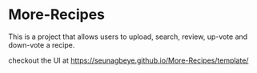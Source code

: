 # More-Recipes
This is a project that allows users to upload, search, review, up-vote and down-vote a recipe.

checkout the UI at https://seunagbeye.github.io/More-Recipes/template/
